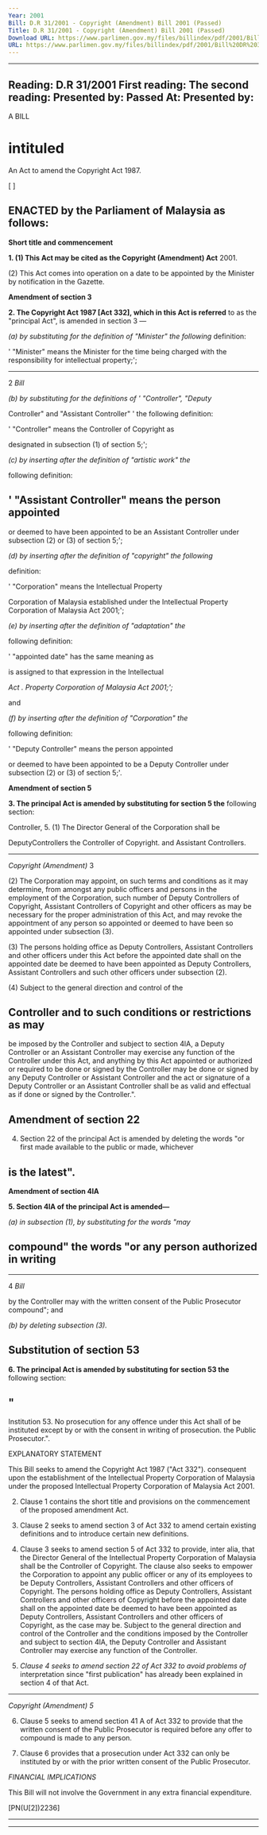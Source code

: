```yaml
---
Year: 2001
Bill: D.R 31/2001 - Copyright (Amendment) Bill 2001 (Passed)
Title: D.R 31/2001 - Copyright (Amendment) Bill 2001 (Passed)
Download URL: https://www.parlimen.gov.my/files/billindex/pdf/2001/Bill%20DR%2031.pdf
URL: https://www.parlimen.gov.my/files/billindex/pdf/2001/Bill%20DR%2031.pdf
---
```

---
Reading:
D.R 31/2001
First reading:
The second reading:
Presented by:
Passed At:
Presented by:
---

A BILL

# intituled

An Act to amend the Copyright Act 1987.

[                                 ]

## ENACTED by the Parliament of Malaysia as follows:

**Short title and commencement**

**1. (1) This Act may be cited as the Copyright (Amendment) Act**
2001.

(2) This Act comes into operation on a date to be appointed by
the Minister by notification in the Gazette.

**Amendment of section 3**

**2. The Copyright Act 1987 [Act 332], which in this Act is referred**
to as the "principal Act", is amended in section 3 —

_(a) by substituting for the definition of "Minister" the following_
definition:

' "Minister" means the Minister for the time being
charged with the responsibility for intellectual property;';


-----

2 _Bill_

_(b) by substituting for the definitions of ' "Controller", "Deputy_

Controller" and "Assistant Controller" ' the following
definition:

' "Controller" means the Controller of Copyright as

designated in subsection (1) of section 5;';

_(c) by inserting after the definition of "artistic work" the_

following definition:

## ' "Assistant Controller" means the person appointed

or deemed to have been appointed to be an Assistant
Controller under subsection (2) or (3) of section 5;';

_(d) by inserting after the definition of "copyright" the following_

definition:

' "Corporation" means the Intellectual Property

Corporation of Malaysia established under the Intellectual
Property Corporation of Malaysia Act 2001;';

_(e) by inserting after the definition of "adaptation" the_

following definition:

' "appointed date" has the same meaning as

is assigned to that expression in the Intellectual

_Act_ _. Property Corporation of Malaysia Act 2001;';_

and

_(f) by inserting after the definition of "Corporation" the_

following definition:

' "Deputy Controller" means the person appointed

or deemed to have been appointed to be a Deputy
Controller under subsection (2) or (3) of section 5;'.

**Amendment of section 5**

**3. The principal Act is amended by substituting for section 5 the**
following section:

Controller, 5. (1) The Director General of the Corporation shall be

DeputyControllers the Controller of Copyright.
and
Assistant
Controllers.


-----

_Copyright (Amendment)_ 3

(2) The Corporation may appoint, on such terms and
conditions as it may determine, from amongst any public
officers and persons in the employment of the Corporation,
such number of Deputy Controllers of Copyright, Assistant
Controllers of Copyright and other officers as may be
necessary for the proper administration of this Act, and
may revoke the appointment of any person so appointed
or deemed to have been so appointed under subsection
(3).

(3) The persons holding office as Deputy Controllers,
Assistant Controllers and other officers under this Act
before the appointed date shall on the appointed date be
deemed to have been appointed as Deputy Controllers,
Assistant Controllers and such other officers under
subsection (2).

(4) Subject to the general direction and control of the
## Controller and to such conditions or restrictions as may
be imposed by the Controller and subject to section 4lA,
a Deputy Controller or an Assistant Controller may exercise
any function of the Controller under this Act, and anything
by this Act appointed or authorized or required to be
done or signed by the Controller may be done or signed
by any Deputy Controller or Assistant Controller and the
act or signature of a Deputy Controller or an Assistant
Controller shall be as valid and effectual as if done or
signed by the Controller.".

## Amendment of section 22

4. Section 22 of the principal Act is amended by deleting the
words "or first made available to the public or made, whichever
## is the latest".

**Amendment of section 4lA**

**5. Section 4lA of the principal Act is amended—**

_(a) in subsection (1), by substituting for the words "may_
## compound" the words "or any person authorized in writing


-----

4 _Bill_

by the Controller may with the written consent of the
Public Prosecutor compound"; and

_(b) by deleting subsection (3)._

## Substitution of section 53

**6. The principal Act is amended by substituting for section 53 the**
following section:

## "
Institution 53. No prosecution for any offence under this Act shall
of be instituted except by or with the consent in writing of
prosecution.
the Public Prosecutor.".

EXPLANATORY STATEMENT

This Bill seeks to amend the Copyright Act 1987 ("Act 332"). consequent upon
the establishment of the Intellectual Property Corporation of Malaysia under the
proposed Intellectual Property Corporation of Malaysia Act 2001.

2. Clause 1 contains the short title and provisions on the commencement of
the proposed amendment Act.

3. Clause 2 seeks to amend section 3 of Act 332 to amend certain existing
definitions and to introduce certain new definitions.

4. Clause 3 seeks to amend section 5 of Act 332 to provide, inter alia, that
the Director General of the Intellectual Property Corporation of Malaysia shall
be the Controller of Copyright. The clause also seeks to empower the Corporation
to appoint any public officer or any of its employees to be Deputy Controllers,
Assistant Controllers and other officers of Copyright. The persons holding
office as Deputy Controllers, Assistant Controllers and other officers of Copyright
before the appointed date shall on the appointed date be deemed to have been
appointed as Deputy Controllers, Assistant Controllers and other officers of
Copyright, as the case may be. Subject to the general direction and control of
the Controller and the conditions imposed by the Controller and subject to
section 4lA, the Deputy Controller and Assistant Controller may exercise any
function of the Controller.

5. _Clause 4 seeks to amend section 22 of Act 332 to avoid problems of_
interpretation since "first publication" has already been explained in section 4
of that Act.


-----

_Copyright (Amendment)_ _5_

6. Clause 5 seeks to amend section 41 A of Act 332 to provide that the written
consent of the Public Prosecutor is required before any offer to compound is
made to any person.

7. Clause 6 provides that a prosecution under Act 332 can only be instituted
by or with the prior written consent of the Public Prosecutor.

_FINANCIAL IMPLICATIONS_

This Bill will not involve the Government in any extra financial expenditure.

[PN(U[2])2236]


-----

-----

